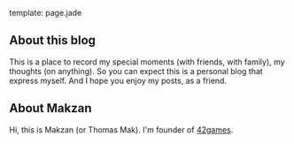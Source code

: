 template: page.jade

## About this blog

This is a place to record my special moments (with friends, with family), my thoughts (on anything). So you can expect this is a personal blog that express myself. And I hope you enjoy my posts, as a friend.

## About Makzan

Hi, this is Makzan (or Thomas Mak). I'm founder of [42games][1].

[1]: http://42games.net